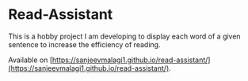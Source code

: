 # Read-Assistant

This is a hobby project I am developing to display each word of a given sentence to increase the efficiency of reading.

Available on [https://sanjeevmalagi1.github.io/read-assistant/](https://sanjeevmalagi1.github.io/read-assistant/).

